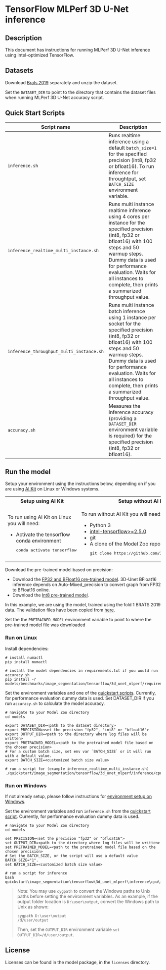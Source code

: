 <!--- 0. Title -->
# TensorFlow MLPerf 3D U-Net inference

<!-- 10. Description -->
## Description

This document has instructions for running MLPerf 3D U-Net inference using
Intel-optimized TensorFlow.

<!--- 30. Datasets -->
## Datasets

Download [Brats 2019](https://www.med.upenn.edu/cbica/brats2019/data.html) separately and unzip the dataset.

Set the `DATASET_DIR` to point to the directory that contains the dataset files when running MLPerf 3D U-Net accuracy script.

<!--- 40. Quick Start Scripts -->
## Quick Start Scripts

| Script name | Description |
|-------------|-------------|
| `inference.sh` | Runs realtime inference using a default `batch_size=1` for the specified precision (int8, fp32 or bfloat16). To run inference for throughtput, set `BATCH_SIZE` environment variable. |
| `inference_realtime_multi_instance.sh` | Runs multi instance realtime inference using 4 cores per instance for the specified precision (int8, fp32 or bfloat16) with 100 steps and 50 warmup steps. Dummy data is used for performance evaluation. Waits for all instances to complete, then prints a summarized throughput value. |
| `inference_throughput_multi_instance.sh` | Runs multi instance batch inference using 1 instance per socket for the specified precision (int8, fp32 or bfloat16) with 100 steps and 50 warmup steps. Dummy data is used for performance evaluation. Waits for all instances to complete, then prints a summarized throughput value. |
| `accuracy.sh` | Measures the inference accuracy (providing a `DATASET_DIR` environment variable is required) for the specified precision (int8, fp32 or bfloat16). |

<!--- 50. AI Kit -->
## Run the model

Setup your environment using the instructions below, depending on if you are
using [AI Kit](/docs/general/tensorflow/AIKit.md) on Linux or Windows systems.

<table>
  <tr>
    <th>Setup using AI Kit</th>
    <th>Setup without AI Kit</th>
  </tr>
  <tr>
    <td>
      <p>To run using AI Kit on Linux you will need:</p>
      <ul>
        <li>Activate the tensorflow conda environment
        <pre>conda activate tensorflow</pre>
      </ul>
    </td>
    <td>
      <p>To run without AI Kit you will need:</p>
      <ul>
        <li>Python 3
        <li><a href="https://pypi.org/project/intel-tensorflow/">intel-tensorflow>=2.5.0</a>
        <li>git
        <li>A clone of the Model Zoo repo<br />
        <pre>git clone https://github.com/IntelAI/models.git</pre>
      </ul>
    </td>
  </tr>
</table>

Download the pre-trained model based on precision:
* Download the [FP32 and BFloat16 pre-trained model](https://storage.googleapis.com/intel-optimized-tensorflow/models/v2_7_0/3dunet_dynamic_ndhwc.pb). 3D-Unet BFloat16 inference depends on Auto-Mixed_precision to convert graph from FP32 to BFloat16 online.
* Download the [Int8 pre-trained model](https://storage.googleapis.com/intel-optimized-tensorflow/models/v2_7_0/3dunet_int8_fully_quantized_perchannel.pb).

In this example, we are using the model, trained using the fold 1 BRATS 2019 data.
The validation files have been copied from [here](https://github.com/mlcommons/inference/tree/r0.7/vision/medical_imaging/3d-unet/folds).

Set the the `PRETRAINED_MODEL` environment variable to point to where the pre-trained model file was downloaded

### Run on Linux
Install dependencies:
```
# install numactl
pip install numactl

# install the model dependencies in requirements.txt if you would run accuracy.sh
pip install -r models/benchmarks/image_segmentation/tensorflow/3d_unet_mlperf/requirements.txt
```

Set the environment variables and one of the
[quickstart scripts](#quick-start-scripts). Currently, for performance evaluation dummy data is used.
Set DATASET_DIR if you run `accuracy.sh` to calculate the model accuracy.

```
# navigate to your Model Zoo directory
cd models

export DATASET_DIR=<path to the dataset directory>
export PRECISION=<set the precision "fp32", "int8" or "bfloat16">
export OUTPUT_DIR=<path to the directory where log files will be written>
export PRETRAINED_MODEL=<path to the pretrained model file based on the chosen precision>
# For a custom batch size, set env var `BATCH_SIZE` or it will run with a default value.
export BATCH_SIZE=<customized batch size value>

# run a script for (example inference_realtime_multi_instance.sh)
./quickstart/image_segmentation/tensorflow/3d_unet_mlperf/inference/cpu/inference_realtime_multi_instance.sh
```

### Run on Windows
If not already setup, please follow instructions for [environment setup on Windows](/docs/general/Windows.md).

Set the environment variables and run `inference.sh` from the
[quickstart script](#quick-start-scripts). Currently, for performance evaluation dummy data is used.
```
# navigate to your Model Zoo directory
cd models

set PRECISION=<set the precision "fp32" or "bfloat16">
set OUTPUT_DIR=<path to the directory where log files will be written>
set PRETRAINED_MODEL=<path to the pretrained model file based on the chosen precision>
# Set the BATCH_SIZE, or the script will use a default value BATCH_SIZE="1".
set BATCH_SIZE=<customized batch size value>

# run a script for inference
bash quickstart\image_segmentation\tensorflow\3d_unet_mlperf\inference\cpu\inference.sh
```
> Note: You may use `cygpath` to convert the Windows paths to Unix paths before setting the environment variables.
As an example, if the output folder location is `D:\user\output`, convert the Windows path to Unix as shown:
> ```
> cygpath D:\user\output
> /d/user/output
>```
>Then, set the `OUTPUT_DIR` environment variable `set OUTPUT_DIR=/d/user/output`.

<!--- 80. License -->
## License

Licenses can be found in the model package, in the `licenses` directory.

